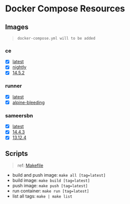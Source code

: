 # Docker Compose Resources

## Images

>`docker-compose.yml will to be added`

### ce

- [x] [latest](./gitlab-ce/latest/Dockerfile)
- [x] [nightly](./gitlab-ce/nightly/Dockerfile)
- [x] [14.5.2](./gitlab-ce/14.5.2/Dockerfile)

### runner

- [x] [latest](./gitlab-runner/latest/Dockerfile)
- [x] [alpine-bleeding](./gitlab-runner/alpine-bleeding/Dockerfile)

### sameersbn

- [x] [latest](./gitlab-sameersbn/latest/Dockerfile)
- [x] [14.4.3](./gitlab-sameersbn/14.4.3/Dockerfile)
- [x] [13.12.4](./gitlab-sameersbn/13.12.4/Dockerfile)

## Scripts

>ref: [Makefile](./Makefile)

- build and push image: `make all [tag=latest]`
- build image: `make build [tag=latest]`
- push image: `make push [tag=latest]`
- run container: `make run [tag=latest]`
- list all tags: `make | make list`
